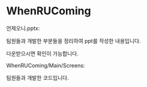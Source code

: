 # WhenRUComing

언제오니.pptx: 

팀원들과 개발한 부분들을 정리하여 ppt를 작성한 내용입니다.

다운받으시면 확인이 가능합니다.

WhenRUComing/Main/Screens: 

팀원들과 개발한 코드입니다.
